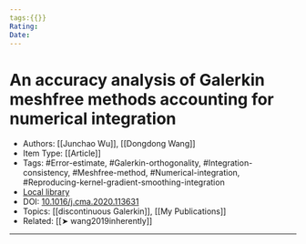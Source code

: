 ```yaml
---
tags:{{}}
Rating:
Date:
---
```

 # An accuracy analysis of Galerkin meshfree methods accounting for numerical integration
* Authors: [[Junchao Wu]], [[Dongdong Wang]]
* Item Type: [[Article]]
* Tags: #Error-estimate, #Galerkin-orthogonality, #Integration-consistency, #Meshfree-method, #Numerical-integration, #Reproducing-kernel-gradient-smoothing-integration
* [Local library](zotero://select/items/1_ZDRKJGQ3)
* DOI: [10.1016/j.cma.2020.113631](https://doi.org/10.1016/j.cma.2020.113631)
* Topics: [[discontinuous Galerkin]], [[My Publications]]
* Related: [[➤ wang2019inherently]]

---